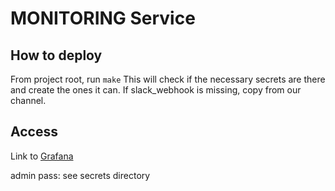 # MONITORING Service

## How to deploy

From project root, run `make`
This will check if the necessary secrets are there and create the ones it can.
If slack_webhook is missing, copy from our channel.

## Access

Link to [Grafana](https://localhost:443/grafana)

admin
pass: see secrets directory
